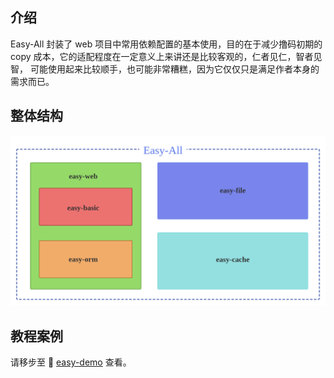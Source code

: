 ## 介绍

Easy-All 封装了 web 项目中常用依赖配置的基本使用，目的在于减少撸码初期的 copy 成本，它的适配程度在一定意义上来讲还是比较客观的，仁者见仁，智者见智，
可能使用起来比较顺手，也可能非常糟糕，因为它仅仅只是满足作者本身的需求而已。

## 整体结构

![avatar](./index.png)

## 教程案例

请移步至 &#x1F3C3; [easy-demo](https://hutool.cn/docs/#/) 查看。